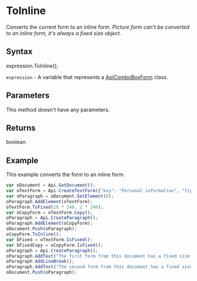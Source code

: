 # ToInline

Converts the current form to an inline form.*Picture form can't be converted to an inline form, it's always a fixed size object.*

## Syntax

expression.ToInline();

`expression` - A variable that represents a [ApiComboBoxForm](../ApiComboBoxForm.md) class.

## Parameters

This method doesn't have any parameters.

## Returns

boolean

## Example

This example converts the form to an inline form.

```javascript
var oDocument = Api.GetDocument();
var oTextForm = Api.CreateTextForm({"key": "Personal information", "tip": "Enter your first name", "required": true, "placeholder": "First name", "comb": true, "maxCharacters": 10, "cellWidth": 3, "multiLine": false, "autoFit": false});
var oParagraph = oDocument.GetElement(0);
oParagraph.AddElement(oTextForm);
oTextForm.ToFixed(10 * 240, 2 * 240);
var oCopyForm = oTextForm.Copy();
oParagraph = Api.CreateParagraph();
oParagraph.AddElement(oCopyForm);
oDocument.Push(oParagraph);
oCopyForm.ToInline();
var bFixed = oTextForm.IsFixed();
var bFixedCopy = oCopyForm.IsFixed();
oParagraph = Api.CreateParagraph();
oParagraph.AddText("The first form from this document has a fixed size: " + bFixed);
oParagraph.AddLineBreak();
oParagraph.AddText("The second form from this document has a fixed size: " + bFixedCopy);
oDocument.Push(oParagraph);
```
